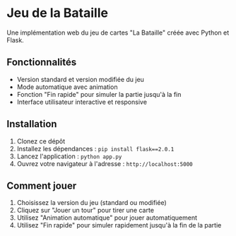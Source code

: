 # Jeu de la Bataille

Une implémentation web du jeu de cartes "La Bataille" créée avec Python et Flask.

## Fonctionnalités
- Version standard et version modifiée du jeu
- Mode automatique avec animation
- Fonction "Fin rapide" pour simuler la partie jusqu'à la fin
- Interface utilisateur interactive et responsive

## Installation

1. Clonez ce dépôt
2. Installez les dépendances : `pip install flask==2.0.1`
3. Lancez l'application : `python app.py`
4. Ouvrez votre navigateur à l'adresse : `http://localhost:5000`

## Comment jouer
1. Choisissez la version du jeu (standard ou modifiée)
2. Cliquez sur "Jouer un tour" pour tirer une carte
3. Utilisez "Animation automatique" pour jouer automatiquement
4. Utilisez "Fin rapide" pour simuler rapidement jusqu'à la fin de la partie